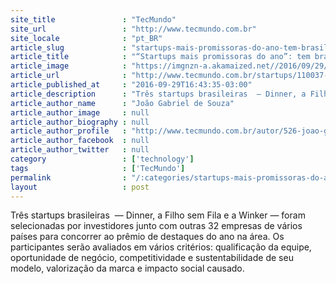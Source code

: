 ```yaml
---
site_title               : "TecMundo"
site_url                 : "http://www.tecmundo.com.br"
site_locale              : "pt_BR"
article_slug             : "startups-mais-promissoras-do-ano-tem-brasileiro-concorrendo-ao-titulo"
article_title            : "“Startups mais promissoras do ano”: tem brasileiro concorrendo ao título"
article_image            : "https://imgnzn-a.akamaized.net//2016/09/29/29164228647341-t1200x480.jpg"
article_url              : "http://www.tecmundo.com.br/startups/110037-startups-promissoras-ano-tem-brasileiro-concorrendo-titulo.htm"
article_published_at     : "2016-09-29T16:43:35-03:00"
article_description      : "Três startups brasileiras  — Dinner, a Filho sem Fila e a Winker — foram selecionadas por investidores junto com outras 32 empresas de vários países para concorrer ao prêmio de destaques do ano na área. Os participantes serão avaliados em vários critérios: qualificação da equipe, oportunidade de negócio, competitividade e sustentabilidade de seu modelo, valorização da marca e impacto social causado."
article_author_name      : "João Gabriel de Souza"
article_author_image     : null
article_author_biography : null
article_author_profile   : "http://www.tecmundo.com.br/autor/526-joao-gabriel-de-souza/"
article_author_facebook  : null
article_author_twitter   : null
category                 : ['technology']
tags                     : ['TecMundo']
permalink                : "/:categories/startups-mais-promissoras-do-ano-tem-brasileiro-concorrendo-ao-titulo/"
layout                   : post
---
```


Três startups brasileiras  — Dinner, a Filho sem Fila e a Winker — foram selecionadas por investidores junto com outras 32 empresas de vários países para concorrer ao prêmio de destaques do ano na área. Os participantes serão avaliados em vários critérios: qualificação da equipe, oportunidade de negócio, competitividade e sustentabilidade de seu modelo, valorização da marca e impacto social causado.
